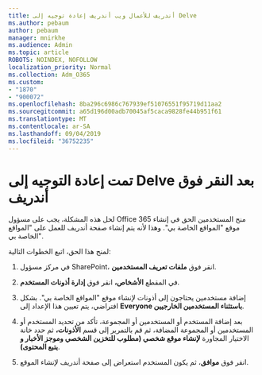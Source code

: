 ```yaml
---
title: أندريف للأعمال ويب أندريف إعادة توجيه إلى Delve
ms.author: pebaum
author: pebaum
manager: mnirkhe
ms.audience: Admin
ms.topic: article
ROBOTS: NOINDEX, NOFOLLOW
localization_priority: Normal
ms.collection: Adm_O365
ms.custom:
- "1870"
- "900072"
ms.openlocfilehash: 8ba296c6986c767939ef51076551f95719d11aa2
ms.sourcegitcommit: a65d196d00adb70045af5caca9828fe44b951f61
ms.translationtype: MT
ms.contentlocale: ar-SA
ms.lasthandoff: 09/04/2019
ms.locfileid: "36752235"
---
```

# <a name="redirected-to-delve-after-you-click-onedrive"></a>تمت إعادة التوجيه إلى Delve بعد النقر فوق أندريف

لحل هذه المشكلة، يجب على مسؤول Office 365 منح المستخدمين الحق في إنشاء موقع "المواقع الخاصة بي". وهذا لأنه يتم إنشاء صفحة أندريف للعمل على "المواقع الخاصة بي".

لمنح هذا الحق، اتبع الخطوات التالية:

1. في مركز مسؤول SharePoint، انقر فوق **ملفات تعريف المستخدمين**.

2. في المقطع **الأشخاص،** انقر فوق **إدارة أذونات المستخدم**.

3. إضافة مستخدمين يحتاجون إلى أذونات لإنشاء موقع "المواقع الخاصة بي". بشكل افتراضي، يتم تعيين هذا الإعداد إلى **Everyone باستثناء المستخدمين الخارجيين**.

4. بعد إضافة المستخدم أو المستخدمين أو المجموعة، تأكد من تحديد المستخدم أو المستخدمين أو المجموعة المضافة، ثم قم بالتمرير إلى قسم **الأذونات،** ثم حدد خانة الاختيار المجاورة **لإنشاء موقع شخصي (مطلوب للتخزين الشخصي وموجز الأخبار و يتبع المحتوى)**.

5. انقر فوق **موافق**، ثم يكون المستخدم استعراض إلى صفحة أندريف لإنشاء الموقع.
